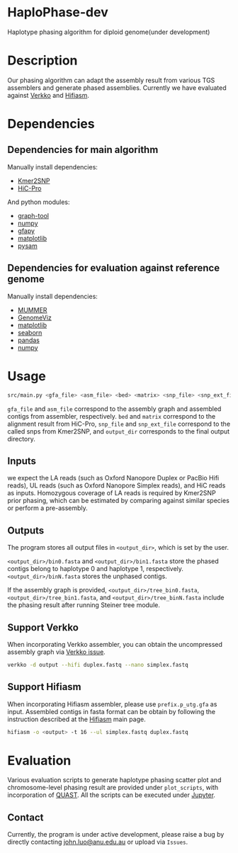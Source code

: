 # HaploPhase-dev
Haplotype phasing algorithm for diploid genome(under development)

# Description
Our phasing algorithm can adapt the assembly result from various TGS assemblers and generate phased assemblies. Currently we have evaluated against [Verkko](https://github.com/marbl/verkko) and [Hifiasm](https://github.com/chhylp123/hifiasm).

# Dependencies
## Dependencies for main algorithm
Manually install dependencies:
- [Kmer2SNP](https://github.com/yanboANU/Kmer2SNP)
- [HiC-Pro](https://github.com/nservant/HiC-Pro)

And python modules:
- [graph-tool](https://graph-tool.skewed.de)
- [numpy](https://numpy.org)
- [gfapy](https://github.com/ggonnella/gfapy)
- [matplotlib](https://matplotlib.org)
- [pysam](https://github.com/pysam-developers/pysam)


## Dependencies for evaluation against reference genome
Manually install dependencies:
- [MUMMER](https://anaconda.org/bioconda/mummer)
- [GenomeViz](https://github.com/moshi4/pyGenomeViz)
- [matplotlib](https://matplotlib.org)
- [seaborn](https://seaborn.pydata.org/installing.html)
- [pandas](https://pandas.pydata.org/docs/getting_started/install.html)
- [numpy](https://numpy.org)

# Usage

```sh
src/main.py <gfa_file> <asm_file> <bed> <matrix> <snp_file> <snp_ext_file> <output_dir>
```

`gfa_file` and `asm_file` correspond to the assembly graph and assembled contigs from assembler, respectively. `bed` and `matrix` correspond to the alignment result from HiC-Pro, `snp_file` and `snp_ext_file` correspond to the called snps from Kmer2SNP, and `output_dir` corresponds to the final output directory.

## Inputs
we expect the LA reads (such as Oxford Nanopore Duplex or PacBio Hifi reads), UL reads (such as Oxford Nanopore Simplex reads), and HiC reads as inputs. Homozygous coverage of LA reads is required by Kmer2SNP prior phasing, which can be estimated by comparing against similar species or perform a pre-assembly.

## Outputs
The program stores all output files in `<output_dir>`, which is set by the user.

`<output_dir>/bin0.fasta` and `<output_dir>/bin1.fasta` store the phased contigs belong to haplotype 0 and haplotype 1, respectively. `<output_dir>/binN.fasta` stores the unphased contigs.

If the assembly graph is provided, `<output_dir>/tree_bin0.fasta`, `<output_dir>/tree_bin1.fasta`, and `<output_dir>/tree_binN.fasta` include the phasing result after running Steiner tree module.

## Support Verkko
When incorporating Verkko assembler, you can obtain the uncompressed assembly graph via [Verkko issue](https://github.com/marbl/verkko/issues/140).

```sh
verkko -d output --hifi duplex.fastq --nano simplex.fastq
```

## Support Hifiasm
When incorporating Hifiasm assembler, please use `prefix.p_utg.gfa` as input. Assembled contigs in fasta format can be obtain by following the instruction described at the [Hifiasm](https://github.com/chhylp123/hifiasm) main page.

```sh
hifiasm -o <output> -t 16 --ul simplex.fastq duplex.fastq
```
# Evaluation
Various evaluation scripts to generate haplotype phasing scatter plot and chromosome-level phasing result are provided under `plot_scripts`, with incorporation of [QUAST](https://github.com/ablab/quast). All the scripts can be executed under [Jupyter](https://jupyter.org).

## Contact
Currently, the program is under active development, please raise a bug by directly contacting john.luo@anu.edu.au or upload via `Issues`.
